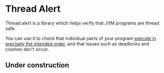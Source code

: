 # Thread Alert

Thread alert is a library which helps verify that JVM programs are thread safe.

You can use it to check that individual parts of your program [execute in precisely the intended order](https://youtu.be/sLdgM8VQu7I), and that issues such as deadlocks and crashes don't occur.

## Under construction
